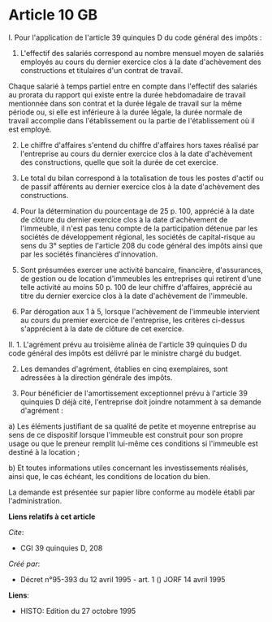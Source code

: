 # Article 10 GB

I. Pour l'application de l'article 39 quinquies D du code général des impôts :

1. L'effectif des salariés correspond au nombre mensuel moyen de salariés employés au cours du dernier exercice clos à la
date d'achèvement des constructions et titulaires d'un contrat de travail.

Chaque salarié à temps partiel entre en compte dans l'effectif des salariés au prorata du rapport qui existe entre la durée
hebdomadaire de travail mentionnée dans son contrat et la durée légale de travail sur la même période ou, si elle est
inférieure à la durée légale, la durée normale de travail accomplie dans l'établissement ou la partie de l'établissement où
il est employé.

2. Le chiffre d'affaires s'entend du chiffre d'affaires hors taxes réalisé par l'entreprise au cours du dernier exercice clos
à la date d'achèvement des constructions, quelle que soit la durée de cet exercice.

3. Le total du bilan correspond à la totalisation de tous les postes d'actif ou de passif afférents au dernier exercice clos
à la date d'achèvement des constructions.

4. Pour la détermination du pourcentage de 25 p. 100, apprécié à la date de clôture du dernier exercice clos à la date
d'achèvement de l'immeuble, il n'est pas tenu compte de la participation détenue par les sociétés de développement régional,
les sociétés de capital-risque au sens du 3° septies de l'article 208 du code général des impôts ainsi que par les sociétés
financières d'innovation.

5. Sont présumées exercer une activité bancaire, financière, d'assurances, de gestion ou de location d'immeubles les
entreprises qui retirent d'une telle activité au moins 50 p. 100 de leur chiffre d'affaires, apprécié au titre du dernier
exercice clos à la date d'achèvement de l'immeuble.

6. Par dérogation aux 1 à 5, lorsque l'achèvement de l'immeuble intervient au cours du premier exercice de l'entreprise, les
critères ci-dessus s'apprécient à la date de clôture de cet exercice.

II. 1. L'agrément prévu au troisième alinéa de l'article 39 quinquies D du code général des impôts est délivré par le
ministre chargé du budget.

2. Les demandes d'agrément, établies en cinq exemplaires, sont adressées à la direction générale des impôts.

3. Pour bénéficier de l'amortissement exceptionnel prévu à l'article 39 quinquies D déjà cité, l'entreprise doit joindre
notamment à sa demande d'agrément :

a) Les éléments justifiant de sa qualité de petite et moyenne entreprise au sens de ce dispositif lorsque l'immeuble est
construit pour son propre usage ou que le preneur remplit lui-même ces conditions si l'immeuble est destiné à la location ;

b) Et toutes informations utiles concernant les investissements réalisés, ainsi que, le cas échéant, les conditions de
location du bien.

La demande est présentée sur papier libre conforme au modèle établi par l'administration.

**Liens relatifs à cet article**

_Cite_:

  - CGI 39 quinquies D, 208

_Créé par_:

  - Décret n°95-393 du 12 avril 1995 - art. 1 () JORF 14 avril 1995

**Liens**:

  - HISTO: Edition du 27 octobre 1995
